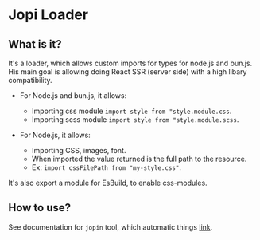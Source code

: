# Jopi Loader

## What is it?

It's a loader, which allows custom imports for types for node.js and bun.js. His main goal is allowing doing React SSR (server side)
with a high libary compatibility.

* For Node.js and bun.js, it allows:
  * Importing css module `import style from "style.module.css`.
  * Importing scss module `import style from "style.module.scss`.

* For Node.js, it allows:
  * Importing CSS, images, font.
  * When imported the value returned is the full path to the resource.
  * Ex: `import cssFilePath from "my-style.css"`.

It's also export a module for EsBuild, to enable css-modules.

## How to use?

See documentation for `jopin` tool, which automatic things [link](https://github.com/johanpiquet/jopin).